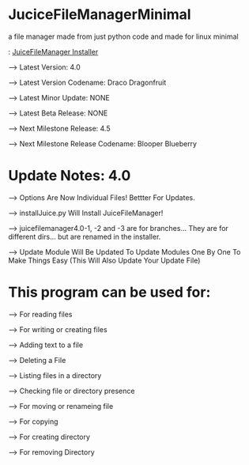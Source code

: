 # JuciceFileManagerMinimal

a file manager made from just python
code and made for linux minimal 

: [JuiceFileManager Installer](https://github.com/EnderNightLord-ChromeBook/JuiceFileManagerMinimal/blob/master/installJuice.py)

--> Latest Version: 4.0

--> Latest Version Codename: Draco Dragonfruit

--> Latest Minor Update: NONE

--> Latest Beta Release: NONE

--> Next Milestone Release: 4.5

--> Next Milestone Release Codename: Blooper Blueberry 

# Update Notes: 4.0

--> Options Are Now Individual Files! Bettter For Updates.

--> installJuice.py Will Install JuiceFileManager!

--> juicefilemanager4.0-1, -2 and -3 are for branches... They are for different dirs... but are renamed in the installer.

--> Update Module Will Be Updated To Update Modules One By One To Make Things Easy (This Will Also Update Your Update File)

# This program can be used for:

--> For reading files

--> For writing or creating files

--> Adding text to a file

--> Deleting a File

--> Listing files in a directory

--> Checking file or directory presence

--> For moving or renameing file

--> For copying

--> For creating directory

--> For removing Directory
